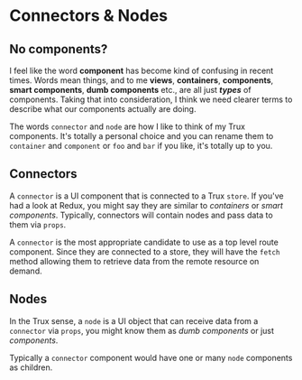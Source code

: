 # Connectors & Nodes

## No components?

I feel like the word **component** has become kind of confusing in recent times. Words mean things, and to me **views**, **containers**, **components**, **smart components**, **dumb components** etc., are all just _**types**_ of components. Taking that into consideration, I think we need clearer terms to describe what our components actually are doing.

The words `connector` and `node` are how I like to think of my Trux components. It's totally a personal choice and you can rename them to `container` and `component` or `foo` and `bar` if you like, it's totally up to you.

## Connectors

A `connector` is a UI component that is connected to a Trux `store`. If you've had a look at Redux, you might say they are similar to _containers_ or _smart components_. Typically, connectors will contain nodes and pass data to them via `props`.

A `connector` is the most appropriate candidate to use as a top level route component. Since they are connected to a store, they will have the `fetch` method allowing them to retrieve data from the remote resource on demand.

## Nodes

In the Trux sense, a `node` is a UI object that can receive data from a `connector` via `props`, you might know them as _dumb components_ or just _components_.

Typically a `connector` component would have one or many `node` components as children.

